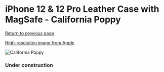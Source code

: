 # iPhone 12 & 12 Pro Leather Case with MagSafe - California Poppy

[Return to previous page](/iphone_12)

[High-resolution image from Apple](https://store.storeimages.cdn-apple.com/8756/as-images.apple.com/is/MHKC3?wid=4500&hei=4500&fmt=png)

<div style="width: 384px"><img src="/everysource/MHKC3.png" alt="California Poppy"></div>

### Under construction
